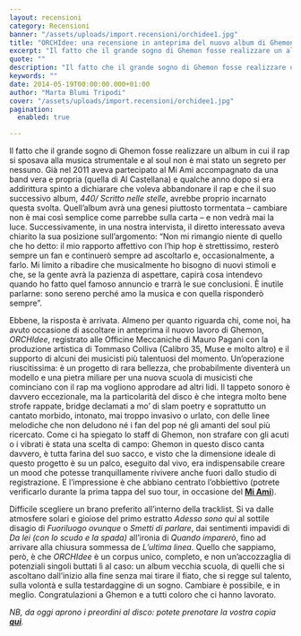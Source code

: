 ```yaml
---
layout: recensioni
category: Recensioni
banner: "/assets/uploads/import.recensioni/orchidee1.jpg"
title: "ORCHIdee: una recensione in anteprima del nuovo album di Ghemon"
excerpt: "Il fatto che il grande sogno di Ghemon fosse realizzare un album in cui il rap si sposava alla musica strumentale e al soul non è mai stato un segreto per nessuno. Già nel 2011 aveva partecipato al Mi Ami accompagnato da una band vera e propria (quella di Al Castellana) e qualche anno dopo [&hellip"
quote: ""
description: "Il fatto che il grande sogno di Ghemon fosse realizzare un album in cui il rap si sposava alla musica strumentale e al soul non è mai stato un segreto per nessuno. Già nel 2011 aveva partecipato al Mi Ami accompagnato da una band vera e propria (quella di Al Castellana) e qualche anno dopo [&hellip"
keywords: ""
date: 2014-05-19T00:00:00.000+01:00
author: "Marta Blumi Tripodi"
cover: "/assets/uploads/import.recensioni/orchidee1.jpg"
pagination:
  enabled: true

---
```


[](https://hotmc.com/wp-content/uploads/2014/05/orchidee1.jpg)

Il fatto che il grande sogno di Ghemon fosse realizzare un album in cui il rap si sposava alla musica strumentale e al soul non è mai stato un segreto per nessuno. Già nel 2011 aveva partecipato al Mi Ami accompagnato da una band vera e propria (quella di Al Castellana) e qualche anno dopo si era addirittura spinto a dichiarare che voleva abbandonare il rap e che il suo successivo album, _440/ Scritto nelle stelle_, avrebbe proprio incarnato questa svolta. Quell’album avrà una genesi piuttosto tormentata – cambiare non è mai così semplice come parrebbe sulla carta – e non vedrà mai la luce. Successivamente, in una nostra intervista, il diretto interessato aveva chiarito la sua posizione sull’argomento: “Non mi rimangio niente di quello che ho detto: il mio rapporto affettivo con l’hip hop è strettissimo, resterò sempre un fan e continuerò sempre ad ascoltarlo e, occasionalmente, a farlo. Mi limito a ribadire che musicalmente ho bisogno di nuovi stimoli e che, se la gente avrà la pazienza di aspettare, capirà cosa intendevo quando ho fatto quel famoso annuncio e trarrà le sue conclusioni. È inutile parlarne: sono sereno perché amo la musica e con quella risponderò sempre”.

Ebbene, la risposta è arrivata. Almeno per quanto riguarda chi, come noi, ha avuto occasione di ascoltare in anteprima il nuovo lavoro di Ghemon, _ORCHIdee_, registrato alle Officine Meccaniche di Mauro Pagani con la produzione artistica di Tommaso Colliva (Calibro 35, Muse e molto altro) e il supporto di alcuni dei musicisti più talentuosi del momento. Un’operazione riuscitissima: è un progetto di rara bellezza, che probabilmente diventerà un modello e una pietra miliare per una nuova scuola di musicisti che cominciano con il rap ma vogliono approdare ad altri lidi. Il tappeto sonoro è davvero eccezionale, ma la particolarità del disco è che integra molto bene strofe rappate, bridge declamati a mo’ di slam poetry e soprattutto un cantato morbido, intonato, mai troppo invasivo o urlato, con delle linee melodiche che non deludono né i fan del pop né gli amanti del soul più ricercato. Come ci ha spiegato lo staff di Ghemon, non strafare con gli acuti o i vibrati è stata una scelta di campo: Ghemon in questo disco canta davvero, è tutta farina del suo sacco, e visto che la dimensione ideale di questo progetto è su un palco, eseguito dal vivo, era indispensabile creare un mood che potesse tranquillamente rivivere anche fuori dallo studio di registrazione. E l’impressione è che abbiano centrato l’obbiettivo (potrete verificarlo durante la prima tappa del suo tour, in occasione del [**Mi Ami**](http://www.rockit.it/miami/2014/ "http://www.rockit.it/miami/2014/")).

Difficile scegliere un brano preferito all’interno della tracklist. Si va dalle atmosfere solari e gioiose del primo estratto _Adesso sono qui_ al sottile disagio di _Fuoriluogo ovunque_ o _Smetti di parlare_, dai sentimenti impavidi di _Da lei (con lo scudo e la spada)_ all’ironia di _Quando imparerò_, fino ad arrivare alla chiusura sommessa de _L’ultima linea_. Quello che sappiamo, però, è che _ORCHIdee_ è un corpus unico, completo, e non un’accozzaglia di potenziali singoli buttati lì al caso: un album vecchia scuola, di quelli che si ascoltano dall’inizio alla fine senza mai tirare il fiato, che si regge sul talento, sulla volontà e sulla testardaggine di un sogno. Cambiare è possibile, e in meglio. Congratulazioni a Ghemon e a tutti coloro che ci hanno lavorato.

_NB, da oggi aprono i preordini al disco: potete prenotare la vostra copia [**qui**](https://itunes.apple.com/it/album/orchidee/id875264547 "https://itunes.apple.com/it/album/orchidee/id875264547")._